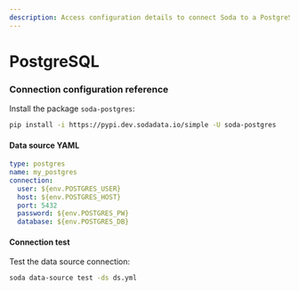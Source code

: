 ```yaml
---
description: Access configuration details to connect Soda to a PostgreSQL data source.
---
```


# PostgreSQL

### Connection configuration reference

Install the package `soda-postgres`:

```bash
pip install -i https://pypi.dev.sodadata.io/simple -U soda-postgres
```

#### Data source YAML

```yaml
type: postgres
name: my_postgres
connection:
  user: ${env.POSTGRES_USER}
  host: ${env.POSTGRES_HOST}
  port: 5432
  password: ${env.POSTGRES_PW}
  database: ${env.POSTGRES_DB}
```

#### Connection test

Test the data source connection:

```bash
soda data-source test -ds ds.yml
```
